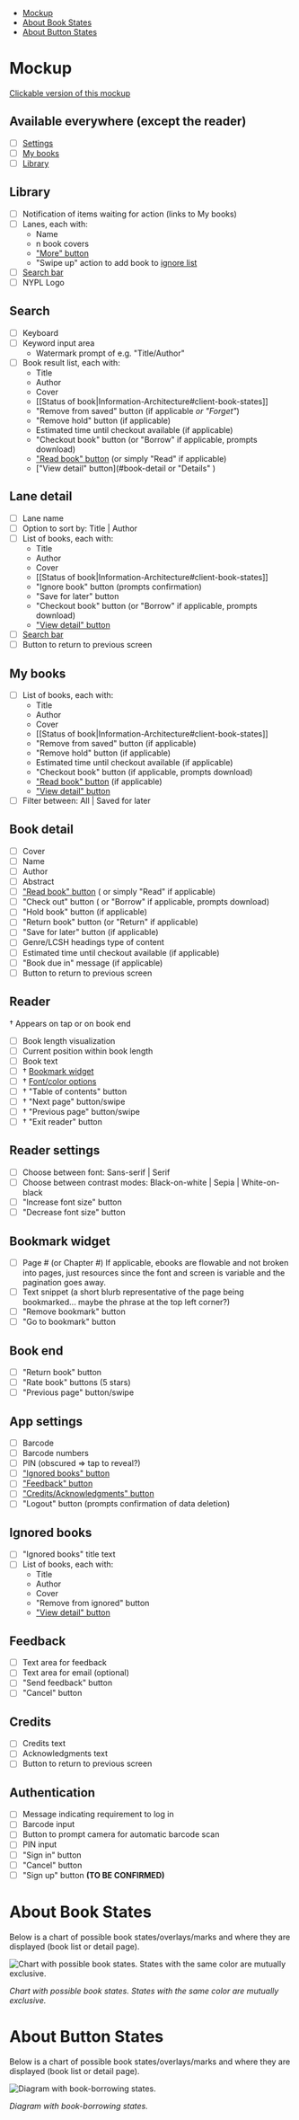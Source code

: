 - [Mockup](#mockup)
- [About Book States](#about-book-states)
- [About Button States](#about-button-states)

# Mockup

[Clickable version of this mockup](https://popapp.in/projects/53738be686797f32740ef81a/preview)

## Available everywhere (except the reader)
- [ ] [Settings](#app-settings)
- [ ] [My books](#my-books)
- [ ] [Library](#library)

## Library
- [ ] Notification of items waiting for action (links to My books)
- [ ] Lanes, each with:
  - Name
  - n book covers
  - ["More" button](#lane-detail)
  - "Swipe up" action to add book to [ignore list](#ignored-books)
- [ ] [Search bar](#search)
- [ ] NYPL Logo

## Search
- [ ] Keyboard
- [ ] Keyword input area
  - Watermark prompt of e.g. "Title/Author"
- [ ] Book result list, each with:
  - Title
  - Author
  - Cover
  - [[Status of book|Information-Architecture#client-book-states]]
  - "Remove from saved" button (if applicable _or "Forget"_)
  - "Remove hold" button (if applicable)
  - Estimated time until checkout available (if applicable)
  - "Checkout book" button (or "Borrow" if applicable, prompts download)
  - ["Read book" button](#reader) (or simply "Read" if applicable)
  - ["View detail" button](#book-detail or "Details" )

## Lane detail
- [ ] Lane name
- [ ] Option to sort by: Title | Author
- [ ] List of books, each with:
  - Title
  - Author
  - Cover
  - [[Status of book|Information-Architecture#client-book-states]]
  - "Ignore book" button (prompts confirmation)
  - "Save for later" button
  - "Checkout book" button (or "Borrow" if applicable, prompts download)
  - ["View detail" button](#book-detail)
- [ ] [Search bar](#search)
- [ ] Button to return to previous screen

## My books
- [ ] List of books, each with:
  - Title
  - Author
  - Cover
  - [[Status of book|Information-Architecture#client-book-states]]
  - "Remove from saved" button (if applicable)
  - "Remove hold" button (if applicable)
  - Estimated time until checkout available (if applicable)
  - "Checkout book" button (if applicable, prompts download)
  - ["Read book" button](#reader) (if applicable)
  - ["View detail" button](#book-detail)
- [ ] Filter between: All | Saved for later

## Book detail
- [ ] Cover
- [ ] Name
- [ ] Author
- [ ] Abstract
- [ ] ["Read book" button](#reader) ( or simply "Read" if applicable)
- [ ] "Check out" button ( or "Borrow" if applicable, prompts download)
- [ ] "Hold book" button (if applicable)
- [ ] "Return book" button (or "Return" if applicable)
- [ ] "Save for later" button (if applicable)
- [ ] Genre/LCSH headings type of content
- [ ] Estimated time until checkout available (if applicable)
- [ ] "Book due in" message (if applicable)
- [ ] Button to return to previous screen

## Reader
† Appears on tap or on book end
- [ ] Book length visualization
- [ ] Current position within book length
- [ ] Book text
- [ ] † [Bookmark widget](#bookmark-widget)
- [ ] † [Font/color options](#reader-settings)
- [ ] † "Table of contents" button
- [ ] † "Next page" button/swipe
- [ ] † "Previous page" button/swipe
- [ ] † "Exit reader" button

## Reader settings
- [ ] Choose between font: Sans-serif | Serif
- [ ] Choose between contrast modes: Black-on-white | Sepia | White-on-black
- [ ] "Increase font size" button
- [ ] "Decrease font size" button

## Bookmark widget
- [ ] Page # (or Chapter #)  If applicable, ebooks are flowable and not broken into pages, just resources since the font and screen is variable and the pagination goes away.
- [ ] Text snippet (a short blurb representative of the page being bookmarked... maybe the phrase at the top left corner?)
- [ ] "Remove bookmark" button
- [ ] "Go to bookmark" button

## Book end
- [ ] "Return book" button
- [ ] "Rate book" buttons (5 stars)
- [ ] "Previous page" button/swipe

## App settings
- [ ] Barcode
- [ ] Barcode numbers
- [ ] PIN (obscured => tap to reveal?)
- [ ] ["Ignored books" button](#ignored-books)
- [ ] ["Feedback" button](#feedback)
- [ ] ["Credits/Acknowledgments" button](#credits)
- [ ] "Logout" button (prompts confirmation of data deletion)

## Ignored books
- [ ] "Ignored books" title text
- [ ] List of books, each with:
  - Title
  - Author
  - Cover
  - "Remove from ignored" button
  - ["View detail" button](#book-detail)

## Feedback
- [ ] Text area for feedback
- [ ] Text area for email (optional)
- [ ] "Send feedback" button
- [ ] "Cancel" button

## Credits
- [ ] Credits text
- [ ] Acknowledgments text
- [ ] Button to return to previous screen

## Authentication
- [ ] Message indicating requirement to log in
- [ ] Barcode input
- [ ] Button to prompt camera for automatic barcode scan
- [ ] PIN input
- [ ] "Sign in" button
- [ ] "Cancel" button
- [ ] "Sign up" button **(TO BE CONFIRMED)**

# About Book States

Below is a chart of possible book states/overlays/marks and where they are displayed (book list or detail page).

![Chart with possible book states. States with the same color are mutually exclusive.](https://photos-5.dropbox.com/t/0/AAAzpRWWtf2SVhvmfS-WaGGkW89WBH_nUvFxP_iVkp2xYQ/12/2092213/png/1024x768/3/1400263200/0/2/book%20states%204.png/lWyucOgVmcLsmfa4ITsR7XrXeYWQwNDe1a6oh3yw2dE)

_Chart with possible book states. States with the same color are mutually exclusive._

# About Button States

Below is a chart of possible book states/overlays/marks and where they are displayed (book list or detail page).

![Diagram with book-borrowing states.](https://photos-2.dropbox.com/t/0/AABgkYeCLXMFdYlTfzBa9zW9KAzeEngmxLulKFlX9mY07g/12/2092213/png/1024x768/3/1400259600/0/2/button%20states.png/ODRKotqr735NlLWKuXBqmOO4BXpkgF_nyZLnkjJ0S4U)

_Diagram with book-borrowing states._
